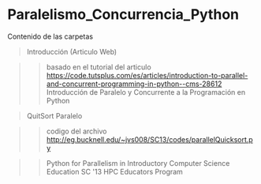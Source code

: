 # Paralelismo_Concurrencia_Python
Contenido de las carpetas

> Introducción (Articulo Web)

>> basado en el tutorial del articulo
>> https://code.tutsplus.com/es/articles/introduction-to-parallel-and-concurrent-programming-in-python--cms-28612
>> Introducción de Paralelo y Concurrente a la Programación en Python


> QuitSort Paralelo

>> codigo del archivo
>> http://eg.bucknell.edu/~jvs008/SC13/codes/parallelQuicksort.py

>> Python for Parallelism in Introductory Computer Science Education SC '13 HPC Educators Program
